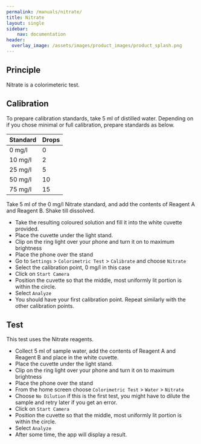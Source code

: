 ```yaml
---
permalink: /manuals/nitrate/
title: Nitrate
layout: single
sidebar: 
    nav: documentation
header:
  overlay_image: /assets/images/product_images/product_splash.png
---
```

## Principle
Nitrate is a colorimeteric test.

## Calibration
To prepare calibration standards, take 5 ml of distilled water. Depending on if you chose minimal or full calibration, prepare standards as below.

| Standard | Drops |
| --- | --- |
| 0 mg/l | 0 |
| 10 mg/l | 2 |
| 25 mg/l | 5 |
| 50 mg/l | 10 |
| 75 mg/l | 15 |

Take 5 ml of the 0 mg/l Nitrate standard, and add the contents of Reagent A and Reagent B. Shake till dissolved.

* Take the resulting coloured solution and fill it into the white cuvette provided.
* Place the cuvette under the light stand.
* Clip on the ring light over your phone and turn it on to maximum brightness
* Place the phone over the stand
* Go to `Settings` > `Colorimetric Test` > `Calibrate` and choose `Nitrate`
* Select the calibration point, 0 mg/l in this case
* Click on `Start Camera`
* Position the cuvette so that the middle, most uniformly lit portion is within the circle.
* Select `Analyze`
* You should have your first calibration point. Repeat similarly with the other calibration points.

## Test
This test uses the Nitrate reagents.

* Collect 5 ml of sample water, add the contents of Reagent A and Reagent B and place in the white cuvette.
* Place the cuvette under the light stand.
* Clip on the ring light over your phone and turn it on to maximum brightness
* Place the phone over the stand
* From the home screen choose `Colorimetric Test` > `Water` > `Nitrate`
* Choose `No Dilution` if this is the first test, you might have to dilute the sample and retry later if you get an error.
* Click on `Start Camera`
* Position the cuvette so that the middle, most uniformly lit portion is within the circle.
* Select `Analyze`
* After some time, the app will display a result.